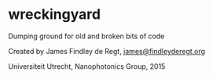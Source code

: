 # wreckingyard
Dumping ground for old and broken bits of code

Created by James Findley de Regt, 
james@findleyderegt.org

Universiteit Utrecht, Nanophotonics Group, 
2015
